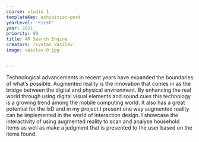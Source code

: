 ```yaml
---
course: studio 1
templateKey: exhibition-post
yearLevel: 'First'
year: 2021
priority: 99
title: AR Search Engine
creators: Tsvetan Vasilev
image: vasilev-0.jpg


---
```


Technological advancements in recent years have expanded the boundaries of what’s possible. Augmented reality is the innovation that comes in as the bridge between the digital and physical environment. By enhancing the real world through using digital visual elements and sound cues this technology is a growing trend among the mobile computing world. It also has a great potential for the IxD and in my project I present one way augmented reality can be implemented in the world of interaction design. I showcase the interactivity of using augmented reality to scan and analyse household items as well as make a judgment that is presented to the user based on the items found. 
